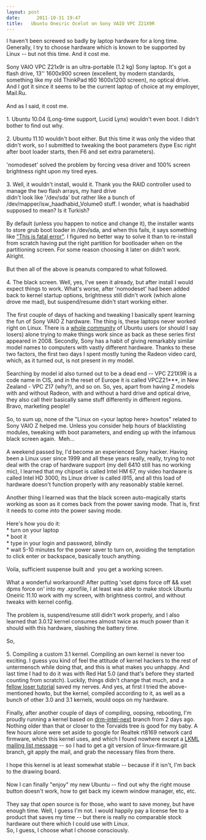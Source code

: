 ```yaml
---
layout: post
date:      2011-10-31 19:47
title:   Ubuntu Oneiric Ocelot on Sony VAIO VPC Z21X9R
---
```


I haven&#39;t been screwed so badly by laptop hardware for a long time. Generally, I try to choose hardware which is known to be supported by Linux -- but not this time. And it cost me.<br /><br />Sony VAIO VPC Z21x9r is an ultra-portable (1.2 kg) Sony laptop. It&#39;s got a flash drive, 13&#39;&#39; 1600x900 screen (excellent, by modern standards, something like my old ThinkPad t60 1600x1200 screen), no optical drive. And I got it since it seems to be the current laptop of choice at my employer, Mail.Ru.<br /><br />And as I said, it cost me.<br /><br />1. Ubuntu 10.04 (Long-time support, Lucid Lynx) wouldn&#39;t even boot. I didn&#39;t bother to find out why.<br /><br />2. Ubuntu 11.10 wouldn&#39;t boot either. But this time it was only the video that didn&#39;t work, so I submitted to tweaking the boot parameters (type Esc right after boot loader starts, then F6 and set extra parameters).<br /><br />&#39;nomodeset&#39; solved the problem by forcing vesa driver and 100% screen brightness right upon my tired eyes.<br /><br />3. Well, it wouldn&#39;t install, would it. Thank you the RAID controller used to manage the two flash arrays, my hard drive<br />didn&#39;t look like &#39;/dev/sda&#39; but rather like a bunch of /dev/mapper/isw_haadhabid_Volume0 stuff. I wonder, what is haadhabid supposed to mean? Is it Turkish?<br /><br />By default (unless you happen to notice and change it), the installer wants to store grub boot loader in /dev/sda, and when this fails, it says something like <a href="http://ubuntuforums.org/archive/index.php/t-1559762.html">&quot;This is fatal error&quot;</a>. I figured no better way to solve it than to re-install from scratch having put the right partition for bootloader when on the partitioning screen. For some reason choosing it later on didn&#39;t work. Alright.<br /><br />But then all of the above is peanuts compared to what followed.<br /><br />4. The black screen. Well, yes, I&#39;ve seen it already, but after install I would expect things to work. What&#39;s worse, after &#39;nomodeset&#39; had been added back to kernel startup options, brightness still didn&#39;t work (which alone drove me mad), but suspend/resume didn&#39;t start working either.<br /><br />The first couple of days of hacking and tweaking I basically spent learning the fun of Sony VAIO Z hardware. The thing is, these laptops never worked right on Linux. There is a <a href="https://launchpad.net/~sony-vaio-z-series">whole community</a>&nbsp;of Ubuntu users (or should I say losers) alone trying to make things work since as back as these series first appeared in 2008. Secondly, Sony has a habit of giving remarkably similar model names to computers with vastly different hardware. Thanks to these two factors, the first two days I spent mostly tuning the Radeon video card, which, as it turned out, is not present in my model.<br /><br />Searching by model id also turned out to be a dead end -- VPC Z21X9R is a code name in CIS, and in the reset of Europe it is called VPCZ21***, in New Zealand - VPC Z17 (why?), and so on. So, yes, apart from having Z models with and without Radeon, with and without a hard drive and optical drive, they also call their basically same stuff differently in different regions. Bravo, marketing people!<br /><br />So, to sum up, none of the &quot;Linux on &lt;your laptop here&gt; howtos&quot; related to Sony VAIO Z helped me. Unless you consider help hours of blacklisting modules, tweaking with boot parameters, and ending up with the infamous black screen again. &nbsp;Meh...<br /><br />A weekend passed by, I&#39;d become an experienced Sony hacker. Having been a Linux user since 1999 and all these years really, really, trying to not deal with the crap of hardware support (my dell 6410 still has no working mic), I learned that my chipset is called Intel HM 67, my video hardware is called Intel HD 3000, its Linux driver is called i915, and all this load of hardware doesn&#39;t function properly with any reasonably stable kernel.&nbsp;<br /><br />Another thing I learned was that the black screen auto-magically starts working as soon as it comes back from the power saving mode. That is, first it needs to come *into* the power saving mode.<br /><br />Here&#39;s how you do it:<br />* turn on your laptop<br />* boot it<br />* type in your login and password, blindly<br />* wait 5-10 minutes for the power saver to turn on, avoiding the temptation to click enter or backspace, basically touch anything.<br /><br />Voila, sufficient&nbsp;suspense built and&nbsp; you get a working screen.&nbsp;<br /><br />What a wonderful workaround! After putting &#39;xset dpms force off &amp;&amp; xset dpms force on&#39; into my .xprofile, I at least was able to make stock Ubuntu Oneiric 11.10 work with my screen, with brightness control, and without tweaks with kernel config.<br /><br />The problem is, suspend/resume still didn&#39;t work properly, and I also learned that 3.0.12 kernel consumes almost twice as much power than it should with this hardware, slashing the battery time.<br /><br />So,&nbsp;<br /><br />5. Compiling a custom 3.1 kernel. Compiling an own kernel is never too exciting. I guess you kind of feel the attitude of kernel hackers to the rest of untermensch while doing that, and this is what makes you unhappy. And last time I had to do it was with Red Hat 5.0 (and that&#39;s before they started counting from scratch). Luckily, things didn&#39;t change that much, and a<a href="http://ubuntuforums.org/showthread.php?t=1850544"> fellow loser tutorial</a> saved my nerves. And yes, at first I tried the above-mentioned howto, but the kernel, compiled according to it, as well as a bunch of other 3.0 and 3.1 kernels, would oops on my hardware.<br /><br />Finally, after another couple of days of compiling, oopsing, rebooting, I&#39;m proudly running a kernel based on <a href="http://cgit.freedesktop.org/~keithp/linux/">drm-intel-next</a> branch from 2 days ago. Nothing older than that or closer to the Torvalds tree is good for my baby. A few hours alone were set aside to google for Realtek rt8169 network card firmware, which this kernel uses, and which I found nowhere except a <a href="https://lkml.org/lkml/2011/8/10/23">LKML mailing list message</a> -- so I had to get a git version of linux-firmware.git branch, git apply the mail, and grab the necessary files from there.<br /><br />I hope this kernel is at least somewhat stable -- because if it isn&#39;t, I&#39;m back to the drawing board.<br /><br />Now I can finally &quot;enjoy&quot; my new Ubuntu -- find out why the right mouse button doesn&#39;t work, how to get back my icewm window manager, etc, etc.<br /><br />They say that open source is for those, who want to save money, but have enough time. Well, I guess I&#39;m not. I would happily pay a license fee to a product that saves my time -- but there is really no comparable stock hardware out there which I could use with Linux.<br />So, I guess, I choose what I choose consciously.&nbsp;<br /><br /><br />
